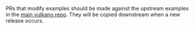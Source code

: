 PRs that modify examples should be made against the upstream examples in the [main vulkano repo](https://github.com/vulkano-rs/vulkano).
They will be copied downstream when a new release occurs.
